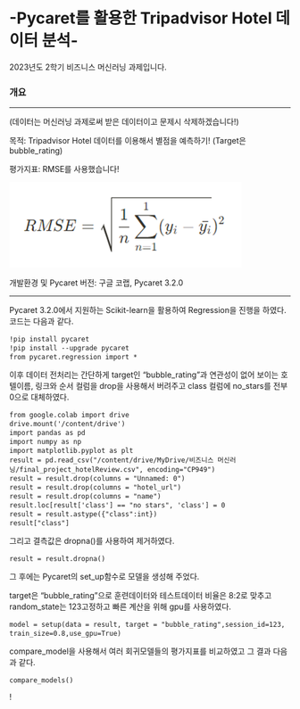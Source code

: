 # -Pycaret를 활용한 Tripadvisor Hotel 데이터 분석-
2023년도 2학기 비즈니스 머신러닝 과제입니다.

### 개요
____
(데이터는 머신러닝 과제로써 받은 데이터이고 문제시 삭제하겠습니다!)


목적: Tripadvisor Hotel 데이터를 이용해서 별점을 예측하기! (Target은 bubble_rating)


평가지표: RMSE를 사용했습니다! 


![image](https://github.com/hwarange/-Pycaret-/blob/main/image.png)


개발환경 및 Pycaret 버전: 구글 코랩, Pycaret 3.2.0

____
Pycaret 3.2.0에서 지원하는 Scikit-learn을 활용하여 Regression을 진행을 하였다. 코드는 다음과 같다.

    !pip install pycaret
    !pip install --upgrade pycaret
    from pycaret.regression import *

이후 데이터 전처리는 간단하게 target인 “bubble_rating”과 연관성이 없어 보이는 호텔이름, 링크와 순서 컬럼을 drop을 사용해서 버려주고 class 컬럼에 no_stars를 전부 0으로 대체하였다.
    
    from google.colab import drive
    drive.mount('/content/drive')
    import pandas as pd
    import numpy as np
    import matplotlib.pyplot as plt
    result = pd.read_csv("/content/drive/MyDrive/비즈니스 머신러닝/final_project_hotelReview.csv", encoding="CP949")
    result = result.drop(columns = "Unnamed: 0")
    result = result.drop(columns = "hotel_url")
    result = result.drop(columns = "name")
    result.loc[result['class'] == "no stars", 'class'] = 0
    result = result.astype({"class":int})
    result["class"]


그리고 결측값은 dropna()를 사용하여 제거하였다.

    result = result.dropna()

    
그 후에는 Pycaret의 set_up함수로 모델을 생성해 주었다.


target은 “bubble_rating”으로 훈련데이터와 테스트데이터 비율은 8:2로 맞추고 random_state는 123고정하고 빠른 계산을 위해 gpu를 사용하였다.

    model = setup(data = result, target = "bubble_rating",session_id=123, train_size=0.8,use_gpu=True)

compare_model을 사용해서 여러 회귀모델들의 평가지표를 비교하였고 그 결과 다음과 같다.

    compare_models()

!
